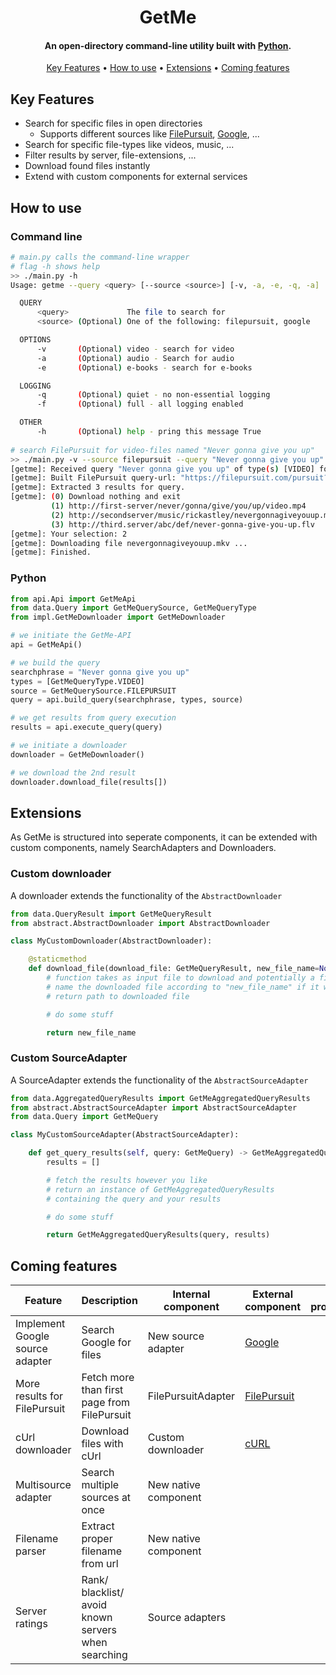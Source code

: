 
<h1 align="center">
  GetMe
  <br>
</h1>

<h4 align="center">An open-directory command-line utility built with <a href="http://electron.atom.io" target="_blank">Python</a>.</h4>

<p align="center">
  <a href="#key-features">Key Features</a> •
  <a href="#how-to-use">How to use</a> •
  <a href="#extensions">Extensions</a> •
  <a href="#coming-features">Coming features</a>
</p>

## Key Features

* Search for specific files in open directories
  - Supports different sources like [FilePursuit](https://filepursuit.com/), [Google](https://www.google.com/), ...
* Search for specific file-types like videos, music, ...
* Filter results by server, file-extensions, ...
* Download found files instantly
* Extend with custom components for external services


## How to use
### Command line
```bash
# main.py calls the command-line wrapper
# flag -h shows help
>> ./main.py -h
Usage: getme --query <query> [--source <source>] [-v, -a, -e, -q, -a]

  QUERY
      <query>             The file to search for
      <source> (Optional) One of the following: filepursuit, google

  OPTIONS
      -v       (Optional) video - search for video
      -a       (Optional) audio - Search for audio
      -e       (Optional) e-books - search for e-books

  LOGGING
      -q       (Optional) quiet - no non-essential logging
      -f       (Optional) full - all logging enabled

  OTHER
      -h       (Optional) help - pring this message True
      
# search FilePursuit for video-files named "Never gonna give you up"
>> ./main.py -v --source filepursuit --query "Never gonna give you up"
[getme]: Received query "Never gonna give you up" of type(s) [VIDEO] for source FILEPURSUIT.
[getme]: Built FilePursuit query-url: "https://filepursuit.com/pursuit?q=Never+gonna+give+you+up&type=video ".
[getme]: Extracted 3 results for query.
[getme]: (0) Download nothing and exit
         (1) http://first-server/never/gonna/give/you/up/video.mp4
         (2) http://secondserver/music/rickastley/nevergonnagiveyouup.mkv
         (3) http://third.server/abc/def/never-gonna-give-you-up.flv
[getme]: Your selection: 2
[getme]: Downloading file nevergonnagiveyouup.mkv ...
[getme]: Finished.
```

### Python
```py
from api.Api import GetMeApi
from data.Query import GetMeQuerySource, GetMeQueryType
from impl.GetMeDownloader import GetMeDownloader

# we initiate the GetMe-API
api = GetMeApi()

# we build the query
searchphrase = "Never gonna give you up"
types = [GetMeQueryType.VIDEO]
source = GetMeQuerySource.FILEPURSUIT
query = api.build_query(searchphrase, types, source)

# we get results from query execution
results = api.execute_query(query)

# we initiate a downloader
downloader = GetMeDownloader()

# we download the 2nd result
downloader.download_file(results[])
```

## Extensions
As GetMe is structured into seperate components, it can be extended with custom components, namely SearchAdapters and Downloaders.

### Custom downloader
A downloader extends the functionality of the `AbstractDownloader`
```py
from data.QueryResult import GetMeQueryResult
from abstract.AbstractDownloader import AbstractDownloader

class MyCustomDownloader(AbstractDownloader):

    @staticmethod
    def download_file(download_file: GetMeQueryResult, new_file_name=None) -> str:
        # function takes as input file to download and potentially a filename
        # name the downloaded file according to "new_file_name" if it was provided
        # return path to downloaded file

        # do some stuff

        return new_file_name
```

### Custom SourceAdapter
A SourceAdapter extends the functionality of the `AbstractSourceAdapter`
```py
from data.AggregatedQueryResults import GetMeAggregatedQueryResults
from abstract.AbstractSourceAdapter import AbstractSourceAdapter
from data.Query import GetMeQuery

class MyCustomSourceAdapter(AbstractSourceAdapter):

    def get_query_results(self, query: GetMeQuery) -> GetMeAggregatedQueryResults:
        results = []

        # fetch the results however you like
        # return an instance of GetMeAggregatedQueryResults
        # containing the query and your results

        # do some stuff

        return GetMeAggregatedQueryResults(query, results)

```

## Coming features

| Feature | Description | Internal component | External component | In progress |
|- | - | - | - | - |
| Implement Google source adapter | Search Google for files | New source adapter  | [Google](https://www.google.com/) |
| More results for FilePursuit| Fetch more than first page from FilePursuit | FilePursuitAdapter | [FilePursuit](https://filepursuit.com/) |
| cUrl downloader | Download files with cUrl | Custom downloader | [cURL](https://curl.se/) |
| Multisource adapter | Search multiple sources at once | New native component |
| Filename parser | Extract proper filename from url | New native component |
| Server ratings | Rank/ blacklist/ avoid known servers when searching | Source adapters |